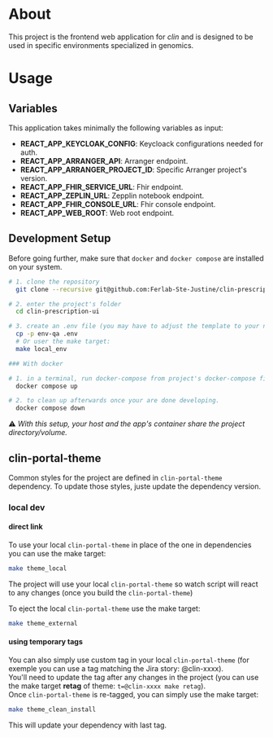 # About
This project is the frontend web application for _clin_ and is designed to be used in specific environments specialized in genomics.  


# Usage

## Variables

This application takes minimally the following variables as input:

- **REACT_APP_KEYCLOAK_CONFIG**: Keycloack configurations needed for auth. 
- **REACT_APP_ARRANGER_API**: Arranger endpoint.
- **REACT_APP_ARRANGER_PROJECT_ID**: Specific Arranger project's version.
- **REACT_APP_FHIR_SERVICE_URL**: Fhir endpoint.
- **REACT_APP_ZEPLIN_URL**: Zepplin notebook endpoint.
- **REACT_APP_FHIR_CONSOLE_URL**: Fhir console endpoint.
- **REACT_APP_WEB_ROOT**: Web root endpoint.

## Development Setup

Before going further, make sure that ```docker``` and ```docker compose``` are installed on your system.

```bash
# 1. clone the repository
  git clone --recursive git@github.com:Ferlab-Ste-Justine/clin-prescription-ui.git

# 2. enter the project's folder
  cd clin-prescription-ui

# 3. create an .env file (you may have to adjust the template to your needs)
  cp -p env-qa .env
  # Or user the make target:
  make local_env

### With docker

# 1. in a terminal, run docker-compose from project's docker-compose file.
  docker compose up

# 2. to clean up afterwards once your are done developing.
  docker compose down
```
:warning: _With this setup, your host and the app's container share the project directory/volume._

## clin-portal-theme
Common styles for the project are defined in ```clin-portal-theme``` dependency.
To update those styles, juste update the dependency version.

### local dev
#### direct link
To use your local ```clin-portal-theme``` in place of the one in dependencies you can use the make target:
```bash
make theme_local
```
The project will use your local ```clin-portal-theme``` so watch script will react to any changes (once you build the ```clin-portal-theme```)  

To eject the local ```clin-portal-theme``` use the make target:
```bash
make theme_external
```

#### using temporary tags
You can also simply use custom tag in your local ```clin-portal-theme``` (for exemple you can use a tag matching the Jira story: @clin-xxxx).  
You'll need to update the tag after any changes in the project (you can use the make target **retag** of theme: ```t=@clin-xxxx make retag```).  
Once ```clin-portal-theme``` is re-tagged, you can simply use the make target:
 ```bash
make theme_clean_install
```
This will update your dependency with last tag.